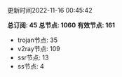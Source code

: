 更新时间2022-11-16 00:45:42

**总订阅: 45**
**总节点: 1060**
**有效节点: 161**
- trojan节点: 35
- v2ray节点: 109
- ssr节点: 13
- ss节点: 4

